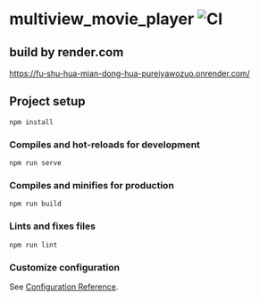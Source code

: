 # multiview_movie_player ![CI](https://github.com/medi-y-sato/multiview_movie_player/workflows/CI/badge.svg)

## build by render.com

https://fu-shu-hua-mian-dong-hua-pureiyawozuo.onrender.com/

## Project setup

```
npm install
```

### Compiles and hot-reloads for development

```
npm run serve
```

### Compiles and minifies for production

```
npm run build
```

### Lints and fixes files

```
npm run lint
```

### Customize configuration

See [Configuration Reference](https://cli.vuejs.org/config/).
